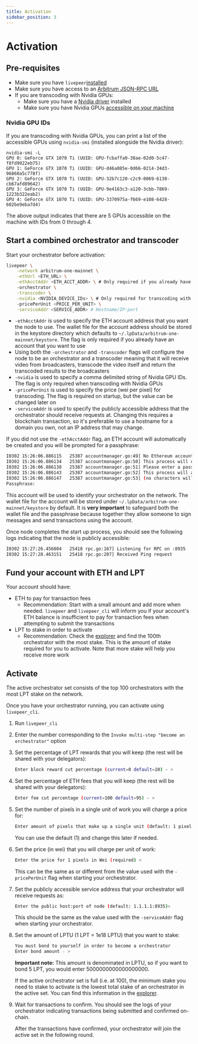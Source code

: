 ```yaml
---
title: Activation
sidebar_position: 3
---
```



# Activation

## Pre-requisites

- Make sure you have `livepeer`[installed](/installation/install-livepeer/overview)
- Make sure you have access to an
  [Arbitrum JSON-RPC URL](/installation/connect-to-ethereum)
- If you are transcoding with Nvidia GPUs:
  - Make sure you have a
    [Nvidia driver](https://www.nvidia.com/Download/index.aspx) installed
  - Make sure you have Nvidia GPUs
    [accessible on your machine](/video-miners/getting-started/activation#nvidia-gpu-i-ds)

### Nvidia GPU IDs

If you are transcoding with Nvidia GPUs, you can print a list of the accessible
GPUs using `nvidia-smi` (installed alongside the Nvidia driver):

```
nvidia-smi -L
GPU 0: GeForce GTX 1070 Ti (UUID: GPU-fcbaffa0-38ae-02d0-5c47-f8fd9922eb75)
GPU 1: GeForce GTX 1070 Ti (UUID: GPU-d46a085e-0d66-0214-34d3-96860a5c778f)
GPU 2: GeForce GTX 1070 Ti (UUID: GPU-32b7c120-c2c9-0069-6130-cb67afd89642)
GPU 3: GeForce GTX 1070 Ti (UUID: GPU-9e4163c3-a120-3cbb-7869-1223b322eab2)
GPU 4: GeForce GTX 1070 Ti (UUID: GPU-3370975a-f669-e108-6428-602be9eba7d4)
```

The above output indicates that there are 5 GPUs accessible on the machine with
IDs from 0 through 4.

## Start a combined orchestrator and transcoder

Start your orchestrator before activation:

```bash
livepeer \
    -network arbitrum-one-mainnet \
    -ethUrl <ETH_URL> \
    -ethAcctAddr <ETH_ACCT_ADDR> \ # Only required if you already have an ETH account you want to use
    -orchestrator \
    -transcoder \
    -nvidia <NVIDIA_DEVICE_IDs> \ # Only required for transcoding with Nvidia GPUs
    -pricePerUnit <PRICE_PER_UNIT> \
    -serviceAddr <SERVICE_ADDR> # Hostname/IP:port
```

- `-ethAcctAddr` is used to specify the ETH account address that you want the
  node to use. The wallet file for the account address should be stored in the
  keystore directory which defaults to `~/.lpData/arbitrum-one-mainnet/keystore`. The flag is
  only required if you already have an account that you want to use
- Using both the `-orchestrator` and `-transcoder` flags will configure the node
  to be an orchestrator and a transcoder meaning that it will receive video from
  broadcasters, transcode the video itself and return the transcoded results to
  the broadcasters
- `-nvidia` is used to specify a comma delimited string of Nvidia GPU IDs. The
  flag is only required when transcoding with Nvidia GPUs
- `-pricePerUnit` is used to specify the price (wei per pixel) for transcoding.
  The flag is required on startup, but the value can be changed later on
- `-serviceAddr` is used to specify the publicly accessible address that the
  orchestrator should receive requests at. Changing this requires a blockchain
  transaction, so it's preferable to use a hostname for a domain you own, not
  an IP address that may change.

If you did not use the `-ethAcctAddr` flag, an ETH account will automatically be
created and you will be prompted for a passphrase:

```bash
I0302 15:26:06.886115   25387 accountmanager.go:49] No Ethereum account found. Creating a new account
I0302 15:26:06.886134   25387 accountmanager.go:50] This process will create a new Ethereum account for this Livepeer node
I0302 15:26:06.886138   25387 accountmanager.go:51] Please enter a passphrase to encrypt the Private Keystore file for the Ethereum account.
I0302 15:26:06.886143   25387 accountmanager.go:52] This process will ask for this passphrase every time it is launched
I0302 15:26:06.886147   25387 accountmanager.go:53] (no characters will appear in Terminal when the passphrase is entered)
Passphrase:
```

This account will be used to identify your orchestrator on the network. The
wallet file for the account will be stored under `~/.lpData/arbitrum-one-mainnet/keystore` by
default. It is **very important** to safeguard both the wallet file and the
passphrase because together they allow someone to sign messages and send
transactions using the account.

Once node completes the start up process, you should see the following logs
indicating that the node is publicly accessible:

```bash
I0302 15:27:26.456804   25418 rpc.go:167] Listening for RPC on :8935
I0302 15:27:28.463151   25418 rpc.go:207] Received Ping request
```

## Fund your account with ETH and LPT

Your account should have:

- ETH to pay for transaction fees
  - Recommendation: Start with a small amount and add more when needed.
    `livepeer` and `livepeer_cli` will inform you if your account's ETH balance
    is insufficient to pay for transaction fees when attempting to submit the
    transactions
- LPT to stake in order to activate
  - Recommendation: Check the [explorer](https://explorer.livepeer.org/) and
    find the 100th orchestrator with the most stake. This is the amount of stake
    required for you to activate. Note that more stake will help you receive
    more work

## Activate

The active orchestrator set consists of the top 100 orchestrators with the most
LPT stake on the network.

Once you have your orchestrator running, you can activate using `livepeer_cli`.

1. Run `livepeer_cli`

2. Enter the number corresponding to the
   `Invoke multi-step "become an orchestrator"` option

3. Set the percentage of LPT rewards that you will keep (the rest will be shared
   with your delegators):

   ```bash
   Enter block reward cut percentage (current=0 default=10) - >
   ```

4. Set the percentage of ETH fees that you will keep (the rest will be shared
   with your delegators):

   ```bash
   Enter fee cut percentage (current=100 default=95) - >
   ```

5. Set the number of pixels in a single unit of work you will charge a price
   for:

   ```bash
   Enter amount of pixels that make up a single unit (default: 1 pixel) >
   ```

   You can use the default (1) and change this later if needed.

6. Set the price (in wei) that you will charge per unit of work:

   ```bash
   Enter the price for 1 pixels in Wei (required) >
   ```

   This can be the same as or different from the value used with the
   `-pricePerUnit` flag when starting your orchestrator.

7. Set the publicly accessible service address that your orchestrator will
   receive requests as:

   ```bash
   Enter the public host:port of node (default: 1.1.1.1:8935)>
   ```

   This should be the same as the value used with the `-serviceAddr` flag when
   starting your orchestrator.

8. Set the amount of LPTU (1 LPT = 1e18 LPTU) that you want to stake:

   ```bash
   You must bond to yourself in order to become a orchestrator
   Enter bond amount - >
   ```

   **Important note:** This amount is denominated in LPTU, so if you want to bond 5 LPT,
   you would enter 5000000000000000000.

   If the active orchestrator set is full (i.e. at 100), the minimum stake you
   need to stake to activate is the lowest total stake of an orchestrator in the
   active set. You can find this information in the
   [explorer](https://explorer.livepeer.org/).

9. Wait for transactions to confirm. You should see the logs of your
   orchestrator indicating transactions being submitted and confirmed on-chain.

   After the transactions have confirmed, your orchestrator will join the active
   set in the following round.

